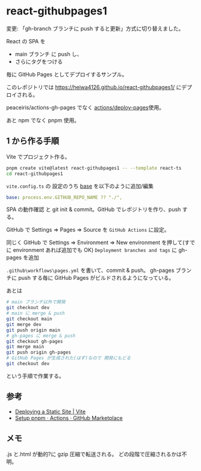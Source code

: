# react-githubpages1

変更: 「gh-branch ブランチに push すると更新」方式に切り替えました。

React の SPA を

- main ブランチ に push し、
- さらにタグをつける

毎に GitHub Pages としてデプロイするサンプル。

このレポジトリでは
https://heiwa4126.github.io/react-githubpages1/
にデプロイされる。

peaceiris/actions-gh-pages でなく
[actions/deploy-pages](https://github.com/actions/deploy-pages)使用。

あと npm でなく pnpm 使用。

## 1 から作る手順

Vite でプロジェクト作る。

```bash
pnpm create vite@latest react-githubpages1 -- --template react-ts
cd react-githubpages1
```

`vite.config.ts` の 設定のうち [base](https://ja.vitejs.dev/config/shared-options.html#base) を以下のように追加/編集

```yaml
base: process.env.GITHUB_REPO_NAME ?? "./",
```

SPA の動作確認 と git init & commit。GitHub でレポジトリを作り、push する。

GitHub で Settings ⇒ Pages ⇒ Source を `GitHub Actions` に設定。

同じく
GitHub で Settings ⇒ Environment ⇒ New environment を押して(すでに environment あれば追加でも OK)
`Deployment branches and tags` に gh-pages を追加

`.github\workflows\pages.yml` を書いて、commit & push。
gh-pages ブランチに push する毎に GitHub Pages がビルドされるようになっている。

あとは

```bash
# main ブランチ以外で開発
git checkout dev
# main に merge & push
git checkout main
git merge dev
git push origin main
# gh-pages に merge & push
git checkout gh-pages
git merge main
git push origin gh-pages
# GitHub Pages が生成された(はず)なので 開発にもどる
git checkout dev
```

という手順で作業する。

## 参考

- [Deploying a Static Site \| Vite](https://vitejs.dev/guide/static-deploy.html#github-pages)
- [Setup pnpm · Actions · GitHub Marketplace](https://github.com/marketplace/actions/setup-pnpm)

## メモ

.js と.html が動的?に gzip 圧縮で転送される。
どの段階で圧縮されるかは不明。
